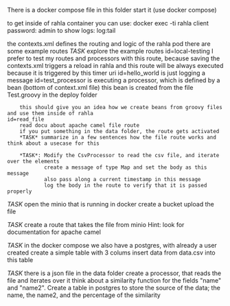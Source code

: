 There is a docker compose file in this folder
start it (use docker compose)


to get inside of rahla container you can use: 
docker exec -ti rahla client
password: admin
to show logs: log:tail

the contexts.xml defines the routing and logic of the rahla pod
there are some example routes
*TASK* explore the example routes
    id=local-testing
        I prefer to test my routes and processors with this route, because saving the contexts.xml triggers a reload in rahla and 
        this route will be always executed because it is triggered by this timer uri
    id=hello_world is just logging a message
    id=test_processor is executing a processor, which is defined by a bean (bottom of context.xml file)
        this bean is created from the file Test.groovy in the deploy folder


        this should give you an idea how we create beans from groovy files and use them inside of rahla
    id=read_file
        read docu about apache camel file route
        if you put something in the data folder, the route gets activated
        *TASK* summarize in a few sentences how the file route works and think about a usecase for this

        *TASK*: Modify the CsvProcessor to read the csv file, and iterate over the elements
                create a message of type Map and set the body as this message
                also pass along a current timestamp in this message
                log the body in the route to verify that it is passed properly


*TASK* open the minio that is running in docker
    create a bucket
        upload the file
    
*TASK* create a route that takes the file from minio
Hint: look for documentation for apache camel

*TASK*
in the docker compose we also have a postgres, with already a user created
create a simple table with 3 colums
insert data from data.csv into this table

*TASK*
there is a json file in the data folder
create a processor, that reads the file 
and iterates over it
think about a similarity function for the fields "name" and "name2".
Create a table in postgres to store the source of the data; the name, the name2, and the percentage of the similarity

